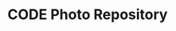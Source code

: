 ---
title: CODE Photo Repository
redirect_to: https://drive.google.com/drive/folders/1PFPZyn_8pjlY1DybsJ7-BewzbJqh_vlU?usp=drive_link
redirect_from: 
  - /Photos
  - /photos
---